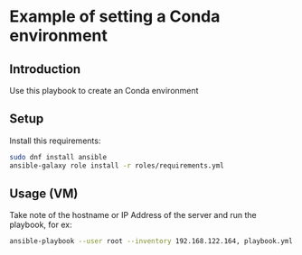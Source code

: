 
# Example of setting a Conda environment

## Introduction

Use this playbook to create an Conda environment

## Setup

Install this requirements:

```bash
sudo dnf install ansible
ansible-galaxy role install -r roles/requirements.yml
```

## Usage (VM)


Take note of the hostname or IP Address of the server and run the playbook, for ex:

```bash
ansible-playbook --user root --inventory 192.168.122.164, playbook.yml
```

